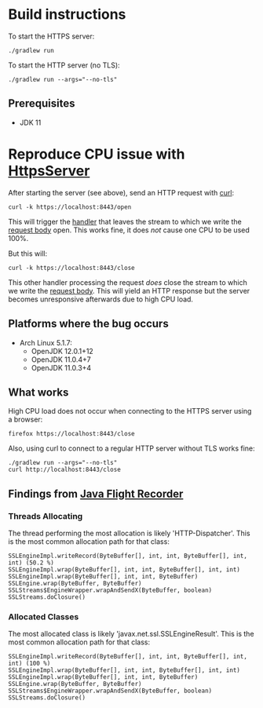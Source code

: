 # Build instructions
To start the HTTPS server:

    ./gradlew run

To start the HTTP server (no TLS):

    ./gradlew run --args="--no-tls"

## Prerequisites
* JDK 11

# Reproduce CPU issue with [HttpsServer](https://docs.oracle.com/en/java/javase/11/docs/api/jdk.httpserver/com/sun/net/httpserver/HttpsServer.html)

After starting the server (see above), send an HTTP request with [curl](https://curl.haxx.se/):

    curl -k https://localhost:8443/open

This will trigger the [handler](https://docs.oracle.com/en/java/javase/11/docs/api/jdk.httpserver/com/sun/net/httpserver/HttpHandler.html) that leaves the stream to which we write the [request body](https://docs.oracle.com/en/java/javase/11/docs/api/jdk.httpserver/com/sun/net/httpserver/HttpExchange.html#getResponseBody()) open. This works fine, it does *not* cause one CPU to be used 100%.

But this will:

    curl -k https://localhost:8443/close

This other handler processing the request *does* close the stream to which we write the [request body](https://docs.oracle.com/en/java/javase/11/docs/api/jdk.httpserver/com/sun/net/httpserver/HttpExchange.html#getResponseBody()). This will yield an HTTP response but the server becomes unresponsive afterwards due to high CPU load.

## Platforms where the bug occurs
* Arch Linux 5.1.7:
  * OpenJDK 12.0.1+12
  * OpenJDK 11.0.4+7
  * OpenJDK 11.0.3+4

## What works
High CPU load does not occur when connecting to the HTTPS server using a browser:

    firefox https://localhost:8443/close

Also, using curl to connect to a regular HTTP server without TLS works fine:

    ./gradlew run --args="--no-tls"
    curl http://localhost:8443/close

## Findings from [Java Flight Recorder](https://github.com/mb720/https-server-cpu-bug/tree/master/jfr)
### Threads Allocating
The thread performing the most allocation is likely 'HTTP-Dispatcher'. This is the most common allocation path for that class:

    SSLEngineImpl.writeRecord(ByteBuffer[], int, int, ByteBuffer[], int, int) (50.2 %)
    SSLEngineImpl.wrap(ByteBuffer[], int, int, ByteBuffer[], int, int)
    SSLEngineImpl.wrap(ByteBuffer[], int, int, ByteBuffer)
    SSLEngine.wrap(ByteBuffer, ByteBuffer)
    SSLStreams$EngineWrapper.wrapAndSendX(ByteBuffer, boolean)
    SSLStreams.doClosure()

### Allocated Classes
The most allocated class is likely 'javax.net.ssl.SSLEngineResult'. This is the most common allocation path for that class:

    SSLEngineImpl.writeRecord(ByteBuffer[], int, int, ByteBuffer[], int, int) (100 %)
    SSLEngineImpl.wrap(ByteBuffer[], int, int, ByteBuffer[], int, int)
    SSLEngineImpl.wrap(ByteBuffer[], int, int, ByteBuffer)
    SSLEngine.wrap(ByteBuffer, ByteBuffer)
    SSLStreams$EngineWrapper.wrapAndSendX(ByteBuffer, boolean)
    SSLStreams.doClosure()

